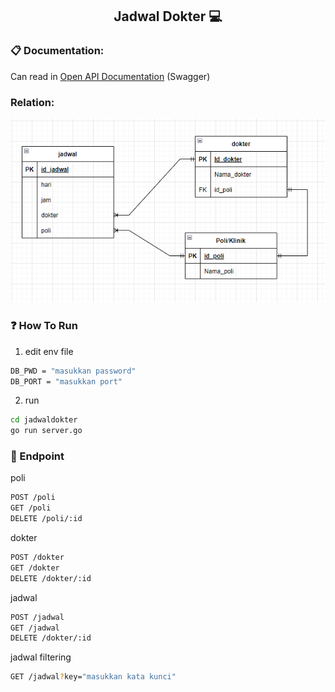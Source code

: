 ## <div align="center"> Jadwal Dokter 💻</div>

### 📋 Documentation:
Can read in [Open API Documentation](https://app.swaggerhub.com/apis-docs/klukmanul33/jadwalDokter_API/1.0.0#/) (Swagger)

###  Relation:
![JadwalDokter](./erd_jadwalDokter.png)

### ❓ How To Run
1. edit env file
```bash
DB_PWD = "masukkan password"
DB_PORT = "masukkan port"
```

2. run
```bash
cd jadwaldokter
go run server.go
```
### 📱 Endpoint
poli
```bash
POST /poli
GET /poli
DELETE /poli/:id
```
dokter
```bash
POST /dokter
GET /dokter
DELETE /dokter/:id
```
jadwal
```bash
POST /jadwal
GET /jadwal
DELETE /dokter/:id
```
jadwal filtering
```bash
GET /jadwal?key="masukkan kata kunci"
```